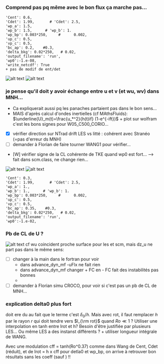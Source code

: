 ### Comprend pas pq même avec le bon flux ça marche pas...
    'Cent': 0.6,
    'Cdet': 1.99,       # 'Cdet': 2.5,
    'wp_a': 1.5,
    'wp_b': 1.5,      # 'wp_b': 1.
    'wp_bp': 0.003*250,     #      0.002,
    'up_c': 0.5,
    'vp_c': 0.5,
    'bc_ap': 0.2,    #0.3,
    'delta_bkg': 0.02*250,   # 0.02,
    'output_filename': 'run',
    'wp0':-1.e-08,
    'write_netcdf': True
    + pas de modif de ent/det

![alt text](image.png)
![alt text](image-1.png)

### je pense qu'il doit y avoir échange entre u et v (et wu, wv) dans MNH...
- Ca expliquerait aussi pq les panaches partaient pas dans le bon sens...
- MAIS d'après calcul d'ondes inertielles (cf MAthsFluids): $\underline{U}_m(t)=\frac{u_*^2}{h(t)if} (1-e^{-ift})$ + plot sur wolfram c'est les bons signes pour W05_C500_CORIO...
- [X] vérifier direction sur NTrad drift LES vs litté : cohérent avec Stranéo (=pas d'erreur ds MNH)  
- [ ] demander à Florian de faire tourner WANG1 pour vérifier...
- [W] vérifier signe de la CL cohérente de TKE quand wp0 est fort... --> fait dans scm.class, ne change rien...


![alt text](image-2.png)
![alt text](image-3.png)

    'Cent': 0.3,    
    'Cdet': 1.99,       # 'Cdet': 2.5,
    'wp_a': 1.,
    'wp_b': 1.,      # 'wp_b': 1.
    'wp_bp': 0.003*250,     #      0.002,
    'up_c': 0.5,
    'vp_c': 0.5,
    'bc_ap': 0.35,    #0.3,
    'delta_bkg': 0.02*250,   # 0.02,
    'output_filename': 'run',
    'wp0':-1.e-02,

### Pb de CL de U ? 

![alt text](image-4.png)
cf wu coincident proche surface pour les et scm, mais dz_u ne part pas dans le même sens:
- [ ] changer à la main dans le fortran pour voir
    - dans advance_dyn_mf -uFlx ne fait rien
    - dans advance_dyn_mf changer + FC en - FC fait des instabilités pas bonnes
    - 
- [ ] demander à Florian simu CROCO, pour voir si c'est pas un pb de CL de MNH...

### explication delta0 plus fort
doit ere du au fait que le terme c'est $\delta_0 / h$. Mais avec rot, il faut remplacer $h$ par le rayon $r$ qui doit tendre vers $l_{\rm rot}$ quand $Ro \ll 1$ ? Utiliser une interpolation en tanh entre lrot et h? Besoin d'être justifiée par plusieurs LES... Ou même LES a des instanst différents ? + utiliser longueur intégrale de WANG.

Avec une modulation cff = tanh(Ro^0.37) comme dans Wang de Cent, Cdet (réduit), et de lrot = h x cff pour detla0 et wp_bp, on arrive à retrouver bon résultats sans les coeff (sauf ) !!  